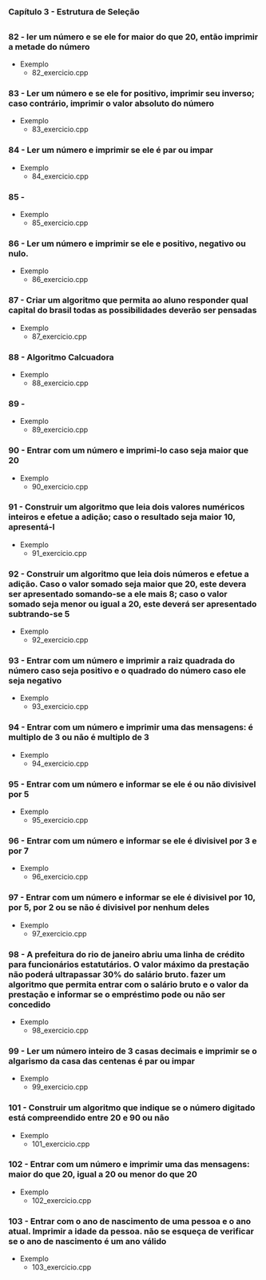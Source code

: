 ##
### Capítulo 3 - Estrutura de Seleção
##


### 82 - ler um número e se ele for maior do que 20, então imprimir a metade do número

- Exemplo
    - 82_exercicio.cpp

### 83 - Ler um número e se ele for positivo, imprimir seu inverso; caso contrário, imprimir o valor absoluto do número

- Exemplo
    - 83_exercicio.cpp

### 84 - Ler um número e imprimir se ele é par ou impar

- Exemplo
    - 84_exercicio.cpp

### 85 - 

- Exemplo
    - 85_exercicio.cpp

### 86 - Ler um número e imprimir se ele e positivo, negativo ou nulo.

- Exemplo
    - 86_exercicio.cpp

### 87 - Criar um algoritmo que  permita ao aluno responder qual capital do brasil todas as possibilidades deverão ser pensadas

- Exemplo
    - 87_exercicio.cpp

### 88 - Algoritmo Calcuadora

- Exemplo
    - 88_exercicio.cpp

### 89 -

- Exemplo
    - 89_exercicio.cpp

### 90 - Entrar com um número e imprimi-lo caso seja maior que 20

- Exemplo
    - 90_exercicio.cpp

### 91 - Construir um algoritmo que leia dois valores numéricos inteiros e efetue a adição; caso o resultado seja maior 10, apresentá-l

- Exemplo
    - 91_exercicio.cpp

### 92 - Construir um algoritmo que  leia dois números e efetue a adição. Caso o valor somado seja maior que 20, este devera ser apresentado somando-se a ele mais 8; caso o valor somado seja menor ou igual a 20, este deverá ser apresentado subtrando-se 5

- Exemplo
    - 92_exercicio.cpp

### 93 - Entrar com um número e imprimir a raiz quadrada do número caso seja positivo e o quadrado do número caso ele seja negativo

- Exemplo
    - 93_exercicio.cpp

### 94 - Entrar com um número e imprimir uma das mensagens: é multiplo de 3 ou não é multiplo de 3

- Exemplo
    - 94_exercicio.cpp

### 95 - Entrar com um número e informar se ele é ou não divisivel por 5

- Exemplo
    - 95_exercicio.cpp

### 96 - Entrar com um número e informar se ele é divisivel por 3 e por 7

- Exemplo
    - 96_exercicio.cpp

### 97 - Entrar com um número e informar se ele é divisivel por 10, por 5, por 2 ou se não é divisivel por nenhum deles

- Exemplo
    - 97_exercicio.cpp

### 98 - A prefeitura do rio de janeiro abriu uma linha de crédito para funcionários estatutários. O valor máximo da prestação não poderá ultrapassar 30% do salário bruto. fazer um algoritmo que permita entrar com o salário bruto e o valor da prestação e informar se o empréstimo pode ou não ser concedido

- Exemplo
    - 98_exercicio.cpp

### 99 - Ler um número inteiro de 3 casas decimais e imprimir se o algarismo da casa das centenas é par ou impar

- Exemplo
    - 99_exercicio.cpp

### 101 - Construir um algoritmo que indique se o número digitado está compreendido entre 20 e 90 ou não

- Exemplo
    - 101_exercicio.cpp

### 102 - Entrar com um número e imprimir uma das mensagens: maior do que 20, igual a 20 ou menor do que 20

- Exemplo
    - 102_exercicio.cpp


### 103 - Entrar com o ano de nascimento de uma pessoa e o ano atual. Imprimir a idade da pessoa. não se esqueça de verificar se o ano de nascimento é um ano válido

- Exemplo
    - 103_exercicio.cpp


















